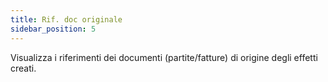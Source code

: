 ```yaml
---
title: Rif. doc originale
sidebar_position: 5
---
```


Visualizza i riferimenti dei documenti (partite/fatture) di origine degli effetti creati.






